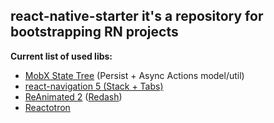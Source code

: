 ## react-native-starter it's a repository for bootstrapping RN projects

**Current list of used libs:** 
 * [MobX State Tree](https://mobx-state-tree.js.org/) (Persist + Async Actions model/util)
 * [react-navigation 5 (Stack + Tabs)](https://reactnavigation.org/docs/en/next/getting-started.html)
 * [ReAnimated 2](https://github.com/kmagiera/react-native-reanimated) ([Redash](https://github.com/wcandillon/react-native-redash))
 * [Reactotron](https://github.com/infinitered/reactotron/)
